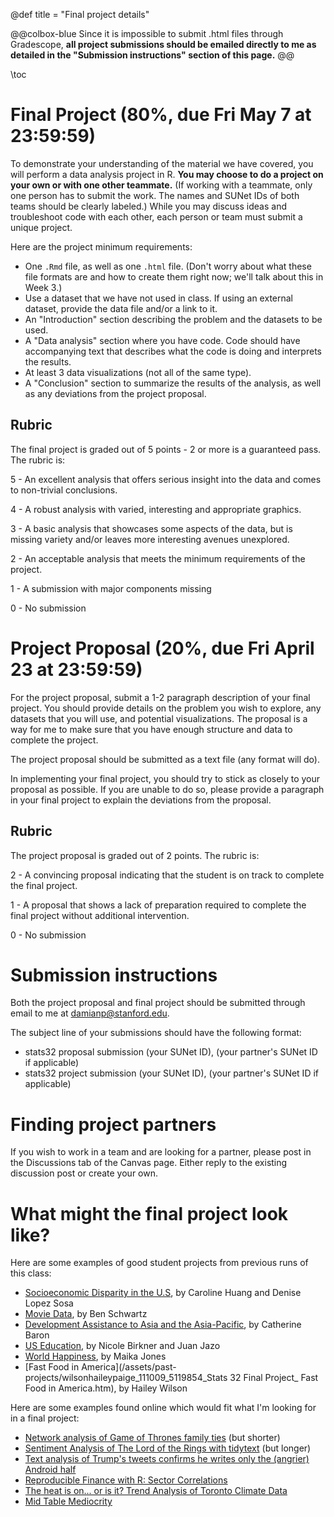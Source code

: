 @def title = "Final project details"

@@colbox-blue
Since it is impossible to submit .html files through Gradescope, **all project submissions should be emailed directly to me as detailed in the "Submission instructions" section of this page.**
@@

\toc

# Final Project (80%, due Fri May 7 at 23:59:59)
To demonstrate your understanding of the material we have covered, you will perform a data analysis project in R.
**You may choose to do a project on your own or with one other teammate.** (If working with a teammate, only one person has to submit the work. The names and SUNet IDs of both teams should be clearly labeled.)
While you may discuss ideas and troubleshoot code with each other, each person or team must submit a unique project.

Here are the project minimum requirements:

* One `.Rmd` file, as well as one `.html` file. (Don't worry about what these file formats are and how to create them right now; we'll talk about this in Week 3.)
* Use a dataset that we have not used in class. If using an external dataset, provide the data file and/or a link to it.
* An "Introduction" section describing the problem and the datasets to be used.
* A "Data analysis" section where you have code. Code should have accompanying text that describes what the code is doing and interprets the results.
* At least 3 data visualizations (not all of the same type).
* A "Conclusion" section to summarize the results of the analysis, as well as any deviations from the project proposal.

## Rubric

The final project is graded out of 5 points - 2 or more is a guaranteed pass. The rubric is:

5 - An excellent analysis that offers serious insight into the data and comes to non-trivial conclusions.

4 - A robust analysis with varied, interesting and appropriate graphics.

3 - A basic analysis that showcases some aspects of the data, but is missing variety and/or leaves more interesting avenues unexplored.

2 - An acceptable analysis that meets the minimum requirements of the project.

1 - A submission with major components missing

0 - No submission


# Project Proposal (20%, due Fri April 23 at 23:59:59)
For the project proposal, submit a 1-2 paragraph description of your final project.
You should provide details on the problem you wish to explore, any datasets that you will use, and potential visualizations.
The proposal is a way for me to make sure that you have enough structure and data to complete the project.

The project proposal should be submitted as a text file (any format will do).

In implementing your final project, you should try to stick as closely to your proposal as possible.
If you are unable to do so, please provide a paragraph in your final project to explain the deviations from the proposal.

## Rubric

The project proposal is graded out of 2 points. The rubric is:

2 - A convincing proposal indicating that the student is on track to complete the final project.

1 - A proposal that shows a lack of preparation required to complete the final project without additional intervention.

0 - No submission

# Submission instructions
Both the project proposal and final project should be submitted through email to me at [damianp@stanford.edu](mailto:damianp@stanford.edu).

The subject line of your submissions should have the following format:
* stats32 proposal submission (your SUNet ID), (your partner's SUNet ID if applicable)
* stats32 project submission (your SUNet ID), (your partner's SUNet ID if applicable)


# Finding project partners
If you wish to work in a team and are looking for a partner, please post in the Discussions tab of the Canvas page.
Either reply to the existing discussion post or create your own.

# What might the final project look like?
Here are some examples of good student projects from previous runs of this class:

* [Socioeconomic Disparity in the U.S](/assets/past-projects/caroline-huang-denise-lopez-soza.html), by Caroline Huang and Denise Lopez Sosa
* [Movie Data](/assets/past-projects/ben-schwartz.html), by Ben Schwartz
* [Development Assistance to Asia and the Asia-Pacific](/assets/past-projects/baroncatherine_LATE_135896_5133065_Baron-STATS-32-Project.html), by Catherine Baron
* [US Education](/assets/past-projects/birknernicole_148476_5122624_STATS-32-Final-Project-Birkner-Jazo.html), by Nicole Birkner and Juan Jazo
* [World Happiness](/assets/past-projects/jonesmaikasato_185180_5088240_Jones_Maika_STATS32_Final.html), by Maika Jones
* [Fast Food in America](/assets/past-projects/wilsonhaileypaige_111009_5119854_Stats 32 Final Project_ Fast Food in America.htm), by Hailey Wilson


Here are some examples found online which would fit what I'm looking for in a final project:

* [Network analysis of Game of Thrones family ties](https://www.r-bloggers.com/network-analysis-of-game-of-thrones-family-ties/) (but shorter)
* [Sentiment Analysis of The Lord of the Rings with tidytext](https://www.r-bloggers.com/sentiment-analysis-of-the-lord-of-the-rings-with-tidytext/) (but longer)
* [Text analysis of Trump's tweets confirms he writes only the (angrier) Android half](https://www.r-bloggers.com/text-analysis-of-trumps-tweets-confirms-he-writes-only-the-angrier-android-half/)
* [Reproducible Finance with R: Sector Correlations](https://www.r-bloggers.com/reproducible-finance-with-r-sector-correlations/)
* [The heat is on... or is it? Trend Analysis of Toronto Climate Data](https://www.r-bloggers.com/the-heat-is-on-or-is-it-trend-analysis-of-toronto-climate-data/)
* [Mid Table Mediocrity](https://www.r-bloggers.com/mid-table-mediocrity/)
